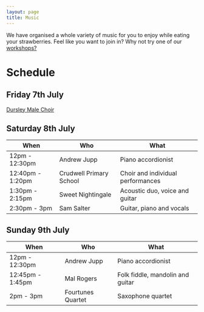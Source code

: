 ```yaml
---
layout: page
title: Music
---
```


We have organised a whole variety of music for you to enjoy while eating your strawberries. Feel like you want to join in? Why not try one of our [workshops?](/workshops)


# Schedule

## Friday 7th July

[Dursley Male Choir](/choir)


## Saturday 8th July

| When | Who | What |
| --- | --- | --- |
| 12pm - 12:30pm | Andrew Jupp | Piano accordionist | 
| 12:40pm - 1:20pm | Crudwell Primary School | Choir and individual performances |
| 1:30pm - 2:15pm | Sweet Nightingale | Acoustic duo, voice and guitar |
| 2:30pm - 3pm | Sam Salter | Guitar, piano and vocals |


## Sunday 9th July

| When | Who | What |
| --- | --- | --- |
| 12pm - 12:30pm | Andrew Jupp | Piano accordionist | 
| 12:45pm - 1:45pm | Mal Rogers  | Folk fiddle, mandolin and guitar |
| 2pm - 3pm | Fourtunes Quartet | Saxophone quartet |


